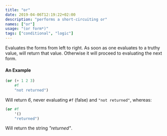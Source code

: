 ```yaml
---
title: "or"
date: 2019-04-06T12:19:22+02:00
description: "performs a short-circuiting or"
names: ["or"]
usage: "(or form*)"
tags: ["conditional", "logic"]
---
```

Evaluates the forms from left to right. As soon as one evaluates to a truthy value, will return that value. Otherwise it will proceed to evaluating the next form.

#### An Example

~~~scheme
(or (+ 1 2 3)
    #f
    "not returned")
~~~

Will return _6_, never evaluating `#f` (false) and `"not returned"`, whereas:

~~~scheme
(or #f
    '()
    "returned")
~~~

Will return the string _"returned"_.
